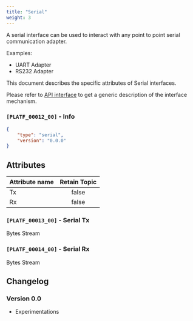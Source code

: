 ```yaml
---
title: "Serial"
weight: 3
---
```


A serial interface can be used to interact with any point to point serial communication adapter.

Examples:

- UART Adapter
- RS232 Adapter

This document describes the specific attributes of Serial interfaces.

Please refer to [API interface](../core.md) to get a generic description of the interface mechanism.

### `[PLATF_00012_00]` - Info

```json
{
    "type": "serial",
    "version": "0.0.0"
}
```

## Attributes

| Attribute name | Retain Topic |
| :------------- | :----------: |
| Tx             |    false     |
| Rx             |    false     |

### `[PLATF_00013_00]` - Serial Tx

Bytes Stream

### `[PLATF_00014_00]` - Serial Rx

Bytes Stream

## Changelog

### Version 0.0

- Experimentations


